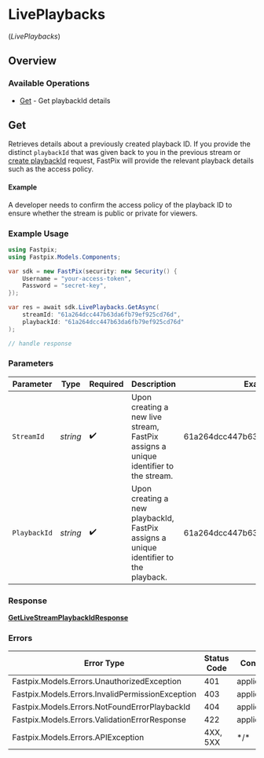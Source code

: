 # LivePlaybacks
(*LivePlaybacks*)

## Overview

### Available Operations

* [Get](#get) - Get playbackId details

## Get

Retrieves details about a previously created playback ID. If you provide the distinct `playbackId` that was given back to you in the previous stream or <a href="https://docs.fastpix.io/reference/create-playbackid-of-stream">create playbackId</a> request, FastPix will provide the relevant playback details such as the access policy. 

#### Example
A developer needs to confirm the access policy of the playback ID to ensure whether the stream is public or private for viewers.

### Example Usage

<!-- UsageSnippet language="csharp" operationID="get-live-stream-playback-id" method="get" path="/live/streams/{streamId}/playback-ids/{playbackId}" -->
```csharp
using Fastpix;
using Fastpix.Models.Components;

var sdk = new FastPix(security: new Security() {
    Username = "your-access-token",
    Password = "secret-key",
});

var res = await sdk.LivePlaybacks.GetAsync(
    streamId: "61a264dcc447b63da6fb79ef925cd76d",
    playbackId: "61a264dcc447b63da6fb79ef925cd76d"
);

// handle response
```

### Parameters

| Parameter                                                                            | Type                                                                                 | Required                                                                             | Description                                                                          | Example                                                                              |
| ------------------------------------------------------------------------------------ | ------------------------------------------------------------------------------------ | ------------------------------------------------------------------------------------ | ------------------------------------------------------------------------------------ | ------------------------------------------------------------------------------------ |
| `StreamId`                                                                           | *string*                                                                             | :heavy_check_mark:                                                                   | Upon creating a new live stream, FastPix assigns a unique identifier to the stream.  | 61a264dcc447b63da6fb79ef925cd76d                                                     |
| `PlaybackId`                                                                         | *string*                                                                             | :heavy_check_mark:                                                                   | Upon creating a new playbackId, FastPix assigns a unique identifier to the playback. | 61a264dcc447b63da6fb79ef925cd76d                                                     |

### Response

**[GetLiveStreamPlaybackIdResponse](../../Models/Requests/GetLiveStreamPlaybackIdResponse.md)**

### Errors

| Error Type                                       | Status Code                                      | Content Type                                     |
| ------------------------------------------------ | ------------------------------------------------ | ------------------------------------------------ |
| Fastpix.Models.Errors.UnauthorizedException      | 401                                              | application/json                                 |
| Fastpix.Models.Errors.InvalidPermissionException | 403                                              | application/json                                 |
| Fastpix.Models.Errors.NotFoundErrorPlaybackId    | 404                                              | application/json                                 |
| Fastpix.Models.Errors.ValidationErrorResponse    | 422                                              | application/json                                 |
| Fastpix.Models.Errors.APIException               | 4XX, 5XX                                         | \*/\*                                            |